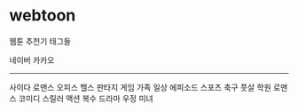 # webtoon
웹툰 추천기
태그들


네이버
카카오

__________

사이다
로맨스
오피스
헬스
판타지
게임
가족
일상
에피소드
스포츠
축구
풋살
학원
로맨스
코미디
스릴러
액션
복수
드라마
우정
미녀
